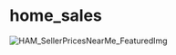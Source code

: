 # home_sales

![HAM_SellerPricesNearMe_FeaturedImg](https://github.com/user-attachments/assets/6787a5cb-5b3a-481e-bbca-59b6186bfe6d)
